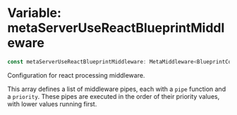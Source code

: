 # Variable: metaServerUseReactBlueprintMiddleware

```ts
const metaServerUseReactBlueprintMiddleware: MetaMiddleware<BlueprintContext<IBlueprint, ClassType>, IBlueprint>[];
```

Configuration for react processing middleware.

This array defines a list of middleware pipes, each with a `pipe` function and a `priority`.
These pipes are executed in the order of their priority values, with lower values running first.

